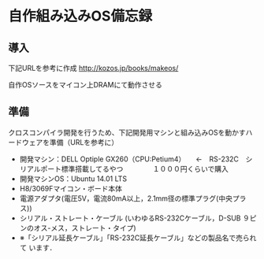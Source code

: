 # 自作組み込みOS備忘録

## 導入

下記URLを参考に作成
http://kozos.jp/books/makeos/

自作OSソースをマイコン上DRAMにて動作させる

## 準備

クロスコンパイラ開発を行うため、下記開発用マシンと組み込みOSを動かすハードウェアを準備（URLを参考に）

- 開発マシン：DELL Optiple GX260（CPU:Petium4）　　←　RS-232C　シリアルポート標準搭載してるやつ
　　　　１０００円くらいで購入
- 開発マシンOS：Ubuntu 14.01 LTS
- H8/3069Fマイコン・ボード本体
- 電源アダプタ(電圧5V，電流80mA以上，2.1mm径の標準プラグ(中央プラス))
- シリアル・ストレート・ケーブル (いわゆるRS-232Cケーブル，D-SUB ９ピンのオス-メス，ストレート・タイプ) 
- ※「シリアル延長ケーブル」「RS-232C延長ケーブル」などの製品名で売られて います．
